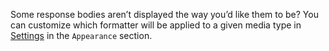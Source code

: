 Some response bodies aren’t displayed the way you’d like them to be? You can customize which formatter will be applied to a given media type in [Settings](#settings) in the `Appearance` section.
